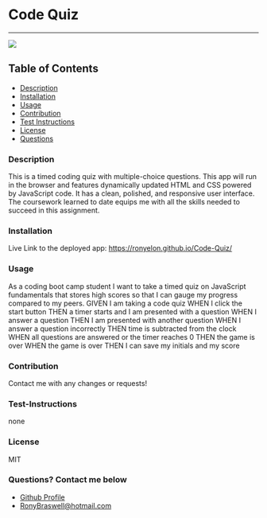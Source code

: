 # Code Quiz
  ----
  <a href="https://img.shields.io/badge/License-M-brightgreen"><img src="https://img.shields.io/badge/License-M-brightgreen"></a>


  ## Table of Contents
  - [Description](#description)
  - [Installation](#installation)
  - [Usage](#usage)
  - [Contribution](#contribution)
  - [Test Instructions](#test-instructions)
  - [License](#license)
  - [Questions](#questions?-contact-me-below)

  ### Description
  This is a timed coding quiz with multiple-choice questions. This app will run in the browser and features dynamically updated HTML and CSS powered by JavaScript code. It has a clean, polished, and responsive user interface. The coursework learned to date equips me with all the skills needed to succeed in this assignment.

  ### Installation
  Live Link to the deployed app:  https://ronyelon.github.io/Code-Quiz/

  ### Usage
  As a coding boot camp student I want to take a timed quiz on JavaScript fundamentals that stores high scores so that I can gauge my progress compared to my peers. 
  GIVEN I am taking a code quiz
  WHEN I click the start button
  THEN a timer starts and I am presented with a question
  WHEN I answer a question
  THEN I am presented with another question
  WHEN I answer a question incorrectly
  THEN time is subtracted from the clock
  WHEN all questions are answered or the timer reaches 0
  THEN the game is over
  WHEN the game is over
  THEN I can save my initials and my score


  ### Contribution
  Contact me with any changes or requests!

  ### Test-Instructions
  none

  ### License
  MIT

  ### Questions? Contact me below
  - [Github Profile](https://github.com/ronyelon)
  - RonyBraswell@hotmail.com
 
  